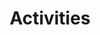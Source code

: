 ---
title: "Activities"
layout: single
excerpt: "Hi there! Coming soon"
sitemap: true
permalink: /activities/
author_profile: true
header:
    overlay_filter: "0.6"
    overlay_image: "/assets/images/header-about.jpg"
    show_overlay_excerpt: false
---
